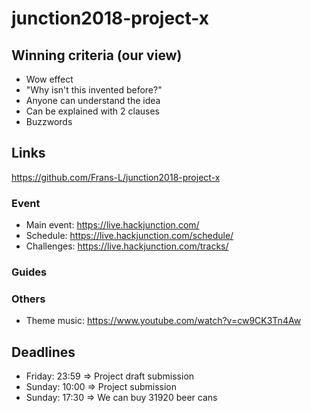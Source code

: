 # junction2018-project-x


## Winning criteria (our view)

- Wow effect
- "Why isn't this invented before?"
- Anyone can understand the idea
- Can be explained with 2 clauses
- Buzzwords

## Links

https://github.com/Frans-L/junction2018-project-x

### Event

- Main event: https://live.hackjunction.com/
- Schedule: https://live.hackjunction.com/schedule/
- Challenges: https://live.hackjunction.com/tracks/

### Guides


### Others

- Theme music: https://www.youtube.com/watch?v=cw9CK3Tn4Aw



## Deadlines

- Friday: 23:59 => Project draft submission
- Sunday: 10:00 => Project submission
- Sunday: 17:30 => We can buy 31920 beer cans

